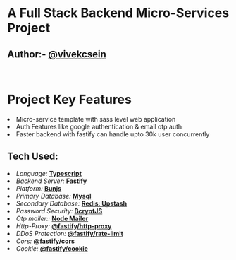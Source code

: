 <h1>
A Full Stack Backend Micro-Services Project
</h1>

<h2>Author:- <a target="_blank" href="https://github.com/vivekcsein">@vivekcsein</a> </h2>

<br>

<h1>Project Key Features</h1>

<li>Micro-service template with sass level web application </li>
<li>Auth Features like google authentication & email otp auth </li>
<li>Faster backend with fastify can handle upto 30k user concurrently </li>
<!-- <li> </li> -->

<h2>Tech Used: </h2>

<li> <i>Language:</i> <b><a target="_blank"href="https://www.typescriptlang.org/">Typescript</a></b></li>

<li> <i>Backend Server:</i> <b><a target="_blank"href="http://fastify.dev/">Fastify</a></b></li>

<li> <i>Platform:</i> <b><a target="_blank"href="https://bun.sh/">Bunjs</a></b></li>

<li> <i>Primary Database:</i> <b><a target="_blank"href="http://localhost/phpmyadmin/">Mysql</a></b></li> 
<li> <i>Secondary Database:</i> <b><a target="_blank"href="https://upstash.com/">Redis: Upstash</a></b></li>

<li> <i>Password Security:</i> <b><a target="_blank"href="https://www.npmjs.com/package/bcryptjs">BcryptJS</a></b></li>
<li> <i>Otp mailer::</i> <b><a target="_blank"href="https://www.nodemailer.com/">Node Mailer</a></b></li>

<li> <i>Http-Proxy:</i> <b><a target="_blank"href="https://www.npmjs.com/package/@fastify/http-proxy">@fastify/http-proxy</a></b></li> 
<li> <i>DDoS Protection:</i> <b><a target="_blank"href="https://www.npmjs.com/package/@fastify/rate-limit">@fastify/rate-limit</a></b></li> 
<li> <i>Cors:</i> <b><a target="_blank"href="https://www.npmjs.com/package/@fastify/cors">@fastify/cors</a></b></li> 
<li> <i>Cookie:</i> <b><a target="_blank"href="https://www.npmjs.com/package/@fastify/cookie">@fastify/cookie</a></b></li>

<br>
